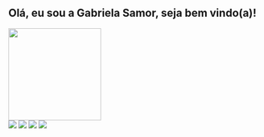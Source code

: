 ## Olá, eu sou a Gabriela Samor, seja bem vindo(a)!

 <div>
    <a href= "https://github.com/gabrielasamor">
    <img height="184em" src="https://github-readme-stats.vercel.app/api?username=gabrielasamor&show_icons=true&theme=radical&incude_all_commits=true&count_private=true"/>

</div>
  
 

<div> 
  <a href="https://instagram.com/gabrielasamor/" target="_blank"><img src="https://img.shields.io/badge/-Instagram-%23E4405F?style=for-the-badge&logo=instagram&logoColor=white" target="_blank"></a>
  <a href="https://discord.gg/CGzBgyJ3" target="_blank"><img src="https://img.shields.io/badge/Discord-7289DA?style=for-the-badge&logo=discord&logoColor=white" target="_blank"></a> 
  <a href = "mailto:gabrielasamor1@gmail.com"><img src="https://img.shields.io/badge/-Gmail-%23333?style=for-the-badge&logo=gmail&logoColor=white" target="_blank"></a>
  <a href="https://www.linkedin.com/in/gabriela-cristina-samor/" target="_blank"><img src="https://img.shields.io/badge/-LinkedIn-%230077B5?style=for-the-badge&logo=linkedin&logoColor=white" target="_blank"></a> 
  
</div>

